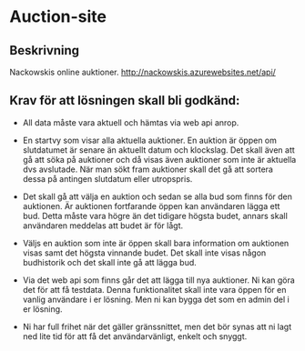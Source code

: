 # Auction-site

## Beskrivning
Nackowskis online auktioner. 
http://nackowskis.azurewebsites.net/api/

## Krav för att lösningen skall bli godkänd: 

* All data måste vara aktuell och hämtas via web api anrop.

* En startvy som visar alla aktuella auktioner. En auktion är öppen om slutdatumet är senare än aktuellt datum och klockslag. Det skall även att gå att söka på auktioner och då visas även auktioner som inte är aktuella dvs avslutade. När man sökt fram auktioner skall det gå att sortera dessa på antingen slutdatum eller utropspris.

* Det skall gå att välja en auktion och sedan se alla bud som finns för den auktionen. Är auktionen fortfarande öppen kan användaren lägga ett bud. Detta måste vara högre än det tidigare högsta budet, annars skall användaren meddelas att budet är för lågt. 

* Väljs en auktion som inte är öppen skall bara information om auktionen visas samt det högsta vinnande budet. Det skall inte visas någon budhistorik och det skall inte gå att lägga bud.

* Via det web api som finns går det att lägga till nya auktioner. Ni kan göra det för att få testdata. Denna funktionalitet skall inte vara öppen för en vanlig användare i er lösning. Men ni kan bygga det som en admin del i er lösning.

* Ni har full frihet när det gäller gränssnittet, men det bör synas att ni lagt ned lite tid för att få det användarvänligt, enkelt och snyggt. 


